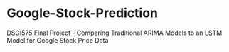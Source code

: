 # Google-Stock-Prediction
DSCI575 Final Project - Comparing Traditional ARIMA Models to an LSTM Model for Google Stock Price Data
